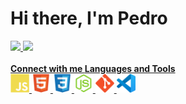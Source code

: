 ### <h1>Hi there, I'm Pedro</h1>

<div align="left">
  <a href="https//github.com/pedrohenriquepsilva">
  <img height="180em" src="https://github-readme-stats.vercel.app/api?username=pedrohenriquepsilva&show_icons=true&theme=dracula&include_all_comits=true&count_private=true"/>
  <img height="180em" src="https://github-readme-stats.vercel.app/api/top-langs/?username=pedrohenriquepsilva&layout=demo&langs_count=16&theme=dracula"/>
</div>
  
  <br>
  
  <strong>
    Connect with me
  </strong>
 
  <strong>
    Languages and Tools
  </strong>
  
  <div align="left">
    <img height="30" width="30" alt="js-icon" src="https://raw.githubusercontent.com/devicons/devicon/master/icons/javascript/javascript-plain.svg">
    <img height="30" width="30" alt="html-icon" src="https://raw.githubusercontent.com/devicons/devicon/master/icons/html5/html5-original.svg">
    <img height="30" width="30" alt="css-icon" src="https://raw.githubusercontent.com/devicons/devicon/master/icons/css3/css3-original.svg">
    <img height="30" width="30" alt="nodejs-icon" src="https://raw.githubusercontent.com/devicons/devicon/master/icons/nodejs/nodejs-original.svg">
     <img height="30" width="30" alt="git-icon" src="https://raw.githubusercontent.com/devicons/devicon/master/icons/git/git-original.svg">
     <img height="30" width="30" alt="vscode-icon" src="https://raw.githubusercontent.com/devicons/devicon/master/icons/vscode/vscode-original.svg">
  </div>
